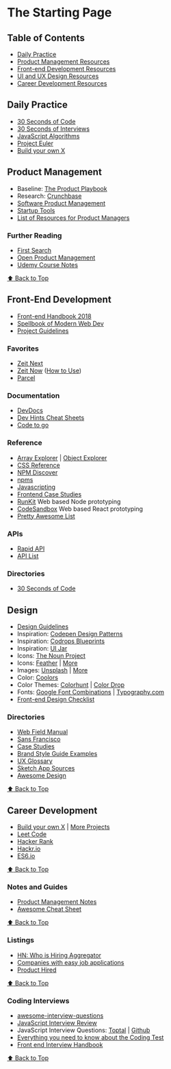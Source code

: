 # The Starting Page

## Table of Contents
* [Daily Practice](#daily-practice)
* [Product Management Resources](#product-management)
* [Front-end Development Resources](#)
* [UI and UX Design Resources](#)
* [Career Development Resources](#)


## Daily Practice
* [30 Seconds of Code](https://30secondsofcode.org/)
* [30 Seconds of Interviews](https://30secondsofinterviews.org/)
* [JavaScript Algorithms](https://github.com/trekhleb/javascript-algorithms)
* [Project Euler](https://projecteuler.net/archives)
* [Build your own X](https://github.com/danistefanovic/build-your-own-x)

## Product Management

* Baseline: [The Product Playbook](https://productcoalition.com/the-typeform-product-playbook-49e1a5cc3a08)
* Research: [Crunchbase](https://crunchbase.com)
* [Software Product Management](http://softwareproductmanagement.co/)
* [Startup Tools](http://startupcollections.com/)
* [List of Resources for Product Managers](http://alinmat.com/productdepo/)

### Further Reading
* [First Search](https://search.firstround.com/lists)
* [Open Product Management](https://github.com/tron1991/open-product-management)
* [Udemy Course Notes](https://gist.github.com/Omar12/ad73d372e336532a6ae3#udemys-become-a-product-manager)

[:arrow_up: Back to Top](#the-starting-page)

## Front-End Development
* [Front-end Handbook 2018](https://frontendmasters.com/books/front-end-handbook/2018/)
* [Spellbook of Modern Web Dev](https://github.com/dexteryy/spellbook-of-modern-webdev)
* [Project Guidelines](https://github.com/elsewhencode/project-guidelines)

### Favorites
* [Zeit Next](https://github.com/zeit/next.js)
* [Zeit Now](https://zeit.co/now) ([How to Use](https://gist.github.com/Omar12/6c4c809c7b88ece15ada#deploy-web-apps-with-zeit-now))
* [Parcel](https://parceljs.org/)

### Documentation
* [DevDocs](http://devdocs.io/)
* [Dev Hints Cheat Sheets](https://devhints.io/)
* [Code to go](https://codetogo.io/)

### Reference
* [Array Explorer](https://sdras.github.io/array-explorer/) | [Object Explorer](https://sdras.github.io/object-explorer/)
* [CSS Reference](http://cssreference.io/)
* [NPM Discover](http://www.npmdiscover.com/)
* [npms](https://npms.io/)
* [Javascripting](https://www.javascripting.com/)
* [Frontend Case Studies](https://github.com/andrew--r/frontend-case-studies)
* [RunKit](https://runkit.com/home) Web based Node prototyping
* [CodeSandbox](https://codesandbox.io) Web based React prototyping
* [Pretty Awesome List](https://www.prettyawesomelists.com/)

### APIs
* [Rapid API](https://rapidapi.com/) 
* [API List](https://apilist.fun/)

### Directories

* [30 Seconds of Code](https://chalarangelo.github.io/30-seconds-of-code/)

## Design
* [Design Guidelines](http://designguidelines.co/)
* Inspiration: [Codepen Design Patterns](http://codepen.io/patterns/)
* Inspiration: [Codrops Blueprints](http://tympanus.net/codrops/category/blueprints/)
* Inspiration: [UI Jar](https://uijar.com/)
* Icons: [The Noun Project](https://thenounproject.com)
* Icons: [Feather](https://feathericons.com/) | [More](https://news.ycombinator.com/item?id=15602538)
* Images: [Unsplash](https://unsplash.com/) | [More](https://news.ycombinator.com/item?id=15602538)
* Color: [Coolors](https://coolors.co/)
* Color Themes: [Colorhunt](https://colorhunt.co/) | [Color Drop](https://colordrop.io/)
* Fonts: [Google Font Combinations](https://femmebot.github.io/google-type/) | [Typography.com](https://www.typography.com/)
* [Front-end Design Checklist](https://github.com/thedaviddias/Front-End-Design-Checklist)

### Directories
* [Web Field Manual](http://webfieldmanual.com)
* [Sans Francisco](http://www.sansfrancis.co)
* [Case Studies](https://github.com/luruke/awesome-casestudy)
* [Brand Style Guide Examples](https://saijogeorge.com/brand-style-guide-examples/)
* [UX Glossary](http://uxmastery.com/resources/glossary/)
* [Sketch App Sources](https://www.sketchappsources.com/)
* [Awesome Design](https://github.com/gztchan/awesome-design)

[:arrow_up: Back to Top](#the-starting-page)

## Career Development

* [Build your own X](https://github.com/danistefanovic/build-your-own-x) | [More Projects](https://medium.freecodecamp.org/the-secret-to-being-a-top-developer-is-building-things-heres-a-list-of-fun-apps-to-build-aac61ac0736c)
* [Leet Code](http://leetcode.com/)
* [Hacker Rank](https://www.hackerrank.com/)
* [Hackr.io](https://hackr.io/)
* [ES6.io](http://es6.io)

[:arrow_up: Back to Top](#the-starting-page)

### Notes and Guides
* [Product Management Notes](https://gist.github.com/Omar12/ad73d372e336532a6ae3#cheat-sheet)
* [Awesome Cheat Sheet](https://github.com/detailyang/awesome-cheatsheet)

[:arrow_up: Back to Top](#the-starting-page)

### Listings
* [HN: Who is Hiring Aggregator](https://whoishiring.io/#!/)
* [Companies with easy job applications](https://github.com/j-delaney/easy-application)
* [Product Hired](http://www.producthired.com/)

[:arrow_up: Back to Top](#the-starting-page)

### Coding Interviews
* [awesome-interview-questions](https://github.com/MaximAbramchuck/awesome-interview-questions)
* [JavaScript Interview Review](https://github.com/adam-s/js-interview-review)
* JavaScript Interview Questions: [Toptal](https://www.toptal.com/javascript/interview-questions) | [Github](https://github.com/kennymkchan/interview-questions-in-javascript)
* [Everything you need to know about the Coding Test](https://github.com/andreis/interview)
* [Front end Interview Handbook](https://github.com/yangshun/front-end-interview-handbook)

[:arrow_up: Back to Top](#the-starting-page)